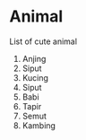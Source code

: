 # Animal
List of cute animal

1. Anjing
2. Siput
3. Kucing
5. Siput
6. Babi
7. Tapir
8. Semut
9. Kambing
